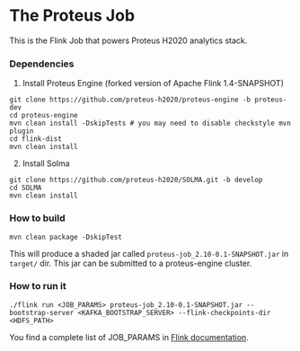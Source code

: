 # The Proteus Job

This is the Flink Job that powers Proteus H2020 analytics stack.

### Dependencies
1. Install Proteus Engine (forked version of Apache Flink 1.4-SNAPSHOT)
```shell
git clone https://github.com/proteus-h2020/proteus-engine -b proteus-dev
cd proteus-engine
mvn clean install -DskipTests # you may need to disable checkstyle mvn plugin
cd flink-dist
mvn clean install
```
2. Install Solma

```shell
git clone https://github.com/proteus-h2020/SOLMA.git -b develop
cd SOLMA
mvn clean install
```

### How to build

```shell
mvn clean package -DskipTest
```

This will produce a shaded jar called ```proteus-job_2.10-0.1-SNAPSHOT.jar``` in ```target/``` dir. This jar can be submitted to a proteus-engine cluster.

### How to run it

```
./flink run <JOB_PARAMS> proteus-job_2.10-0.1-SNAPSHOT.jar --bootstrap-server <KAFKA_BOOTSTRAP_SERVER> --flink-checkpoints-dir <HDFS_PATH>
```

You find a complete list of JOB_PARAMS in [Flink documentation](https://ci.apache.org/projects/flink/flink-docs-release-1.3/setup/cli.html).
